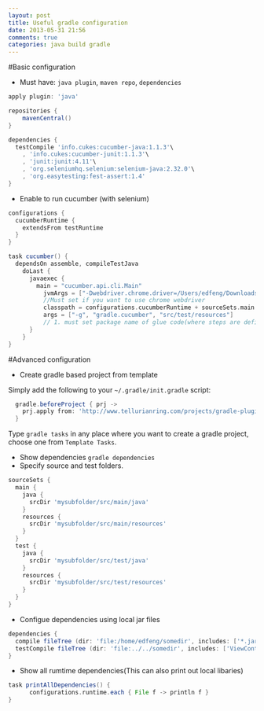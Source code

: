 ```yaml
---
layout: post
title: Useful gradle configuration
date: 2013-05-31 21:56
comments: true
categories: java build gradle
---
```

#Basic configuration
* Must have: `java plugin`, `maven repo`, `dependencies`
```groovy
apply plugin: 'java'

repositories {
    mavenCentral()
}

dependencies {
  testCompile 'info.cukes:cucumber-java:1.1.3'\
    , 'info.cukes:cucumber-junit:1.1.3'\
    , 'junit:junit:4.11'\
    , 'org.seleniumhq.selenium:selenium-java:2.32.0'\
    , 'org.easytesting:fest-assert:1.4'
}

```

* Enable to run cucumber (with selenium)
```groovy
configurations {
  cucumberRuntime {
    extendsFrom testRuntime
  }
}

task cucumber() {
  dependsOn assemble, compileTestJava
    doLast {
      javaexec {
        main = "cucumber.api.cli.Main"
          jvmArgs = ["-Dwebdriver.chrome.driver=/Users/edfeng/Downloads/chromedriver"]
          //Must set if you want to use chrome webdriver
          classpath = configurations.cucumberRuntime + sourceSets.main.output + sourceSets.test.output
          args = ["-g", "gradle.cucumber", "src/test/resources"]
          // 1. must set package name of glue code(where steps are defined). 2. must set directory of feature files.
      }
    }
}


```

#Advanced configuration
* Create gradle based project from template

Simply add the following to your `~/.gradle/init.gradle` script:

```groovy
  gradle.beforeProject { prj ->
    prj.apply from: 'http://www.tellurianring.com/projects/gradle-plugins/gradle-templates/apply.groovy'
  }
```

Type `gradle tasks` in any place where you want to create a gradle project, choose one from `Template Tasks`.

* Show dependencies `gradle dependencies`
* Specify source and test folders.
```groovy
sourceSets {
  main {
    java {
      srcDir 'mysubfolder/src/main/java'
    }
    resources {
      srcDir 'mysubfolder/src/main/resources'
    }
  }
  test {
    java {
      srcDir 'mysubfolder/src/test/java'
    }
    resources {
      srcDir 'mysubfolder/src/test/resources'
    }
  }
}
```
* Configue dependencies using local jar files
```groovy
dependencies {
  compile fileTree (dir: 'file:/home/edfeng/somedir', includes: ['*.jar'])
  testCompile fileTree (dir: 'file:../../somedir', includes: ['ViewController.jar'])
}
```

* Show all rumtime dependencies(This can also print out local libaries)
```groovy
task printAllDependencies() {
      configurations.runtime.each { File f -> println f }
}
```


